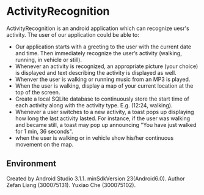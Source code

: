ActivityRecognition
====  
ActivityRecognition is an android application which can recognize uesr's activity. The user of our application could be able to:

* Our application starts with a greeting to the user with the current date and time. Then
immediately recognize the user’s activity (walking, running, in vehicle or still).
* Whenever an activity is recognized, an appropriate picture (your choice) is displayed and text
describing the activity is displayed as well.
* Whenver the user is walking or running music from an MP3 is played.
* When the user is walking, display a map of your current location at the top of the screen.
* Create a local SQLite database to continuously store the start time of each activity along with
the activity type. E.g. (12:24, walking).
* Whenever a user switches to a new activity, a toast pops up displaying how long the last
activity lasted. For instance, if the user was walking and became still, a toast may pop up
announcing "You have just walked for 1 min, 36 seconds".
* when the user is walking or in vehicle show his/her continuous movement on the map.


Environment
-------
Created by Android Studio 3.1.1.
minSdkVersion 23(Android6.0).
Author
Zefan Liang (300075131). Yuxiao Che (300075102).
